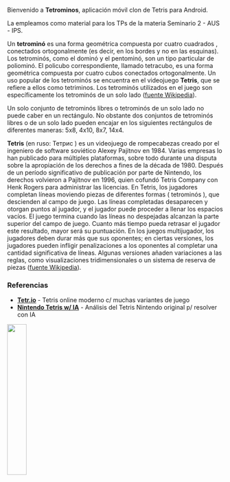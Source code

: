Bienvenido a **Tetrominos**, aplicación móvil clon de Tetris para Android. 

La empleamos como material para los TPs de la materia Seminario 2 - AUS - IPS.

Un **tetrominó** es una forma geométrica compuesta por cuatro cuadrados , conectados ortogonalmente (es decir, en los bordes y no en las esquinas). Los tetrominós, como el dominó y el pentominó, son un tipo particular de poliominó. El policubo correspondiente, llamado tetracubo, es una forma geométrica compuesta por cuatro cubos conectados ortogonalmente. Un uso popular de los tetrominós se encuentra en el videojuego **Tetris**, que se refiere a ellos como tetriminos. Los tetrominós utilizados en el juego son específicamente los tetrominós de un solo lado ([fuente Wikipedia](https://en.wikipedia.org/wiki/Tetromino)).

Un solo conjunto de tetrominós libres o tetrominós de un solo lado no puede caber en un rectángulo. No obstante dos conjuntos de tetrominós libres o de un solo lado pueden encajar en los siguientes rectángulos de diferentes maneras: 5x8, 4x10, 8x7, 14x4.

**Tetris** (en ruso: Тетрис ) es un videojuego de rompecabezas creado por el ingeniero de software soviético Alexey Pajitnov en 1984. Varias empresas lo han publicado para múltiples plataformas, sobre todo durante una disputa sobre la apropiación de los derechos a fines de la década de 1980. Después de un período significativo de publicación por parte de Nintendo, los derechos volvieron a Pajitnov en 1996, quien cofundó Tetris Company con Henk Rogers para administrar las licencias.
En Tetris, los jugadores completan líneas moviendo piezas de diferentes formas ( tetrominós ), que descienden al campo de juego. Las líneas completadas desaparecen y otorgan puntos al jugador, y el jugador puede proceder a llenar los espacios vacíos. El juego termina cuando las líneas no despejadas alcanzan la parte superior del campo de juego. Cuanto más tiempo pueda retrasar el jugador este resultado, mayor será su puntuación. En los juegos multijugador, los jugadores deben durar más que sus oponentes; en ciertas versiones, los jugadores pueden infligir penalizaciones a los oponentes al completar una cantidad significativa de líneas. Algunas versiones añaden variaciones a las reglas, como visualizaciones tridimensionales o un sistema de reserva de piezas ([fuente Wikipedia](https://en.wikipedia.org/wiki/Tetris)).

### Referencias
- [**Tetr.io**](https://tetr.io/) - Tetris online moderno c/ muchas variantes de juego
- [**Nintendo Tetris w/ IA**](https://meatfighter.com/nintendotetrisai/) - Análisis del Tetris Nintendo original p/ resolver con IA

<img src="https://user-images.githubusercontent.com/619930/191824619-b66197ea-efaf-4a26-8bac-2f00688ec7ee.jpeg" alt="" width="30%" />
